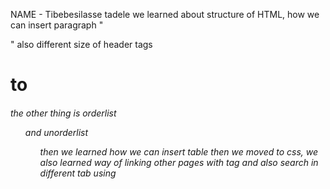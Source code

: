 NAME - Tibebesilasse tadele
we learned about structure of HTML, 
how we can insert paragraph "<P></P>" 
also different size of header tags <h1> to <h6> 
the other thing is orderlist <ol> and unorderlist <ul> 
then we learned how we can insert table 
then we moved to css, 
we also learned way of linking other pages with <a> tag and also search in different tab using <form>
